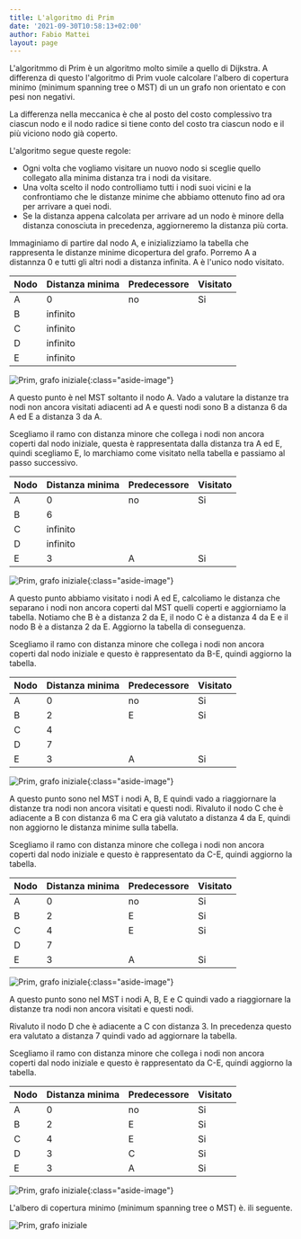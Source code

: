 ```yaml
---
title: L'algoritmo di Prim
date: '2021-09-30T10:58:13+02:00'
author: Fabio Mattei
layout: page
---
```


L'algoritmmo di Prim è un algoritmo molto simile a quello di Dijkstra. A differenza di questo l'algoritmo di Prim vuole calcolare l'albero di copertura minimo (minimum spanning tree o MST) di un un grafo non orientato e con pesi non negativi.

La differenza nella meccanica è che al posto del costo complessivo tra ciascun nodo e il nodo radice si tiene conto del costo tra ciascun nodo e il più viciono nodo già coperto.

L'algoritmo segue queste regole:

* Ogni volta che vogliamo visitare un nuovo nodo si sceglie quello collegato alla minima distanza tra i nodi da visitare.
* Una volta scelto il nodo controlliamo tutti i nodi suoi vicini e la confrontiamo che le distanze minime che abbiamo ottenuto fino ad ora per arrivare a quei nodi.
* Se la distanza appena calcolata per arrivare ad un nodo è minore della distanza conosciuta in precedenza, aggiorneremo la distanza più corta.

Immaginiamo di partire dal nodo A, e inizializziamo la tabella che rappresenta le distanze minime dicopertura del grafo. Porremo A a distannza 0 e tutti gli altri nodi a distanza infinita. A è l'unico nodo visitato.

| Nodo | Distanza minima | Predecessore | Visitato |
| ---- | --------------- | ------------ | -------- |
| A    | 0               | no           | Si       |
| B    | infinito        |              |          |
| C    | infinito        |              |          |
| D    | infinito        |              |          |
| E    | infinito        |              |          |

![Prim, grafo iniziale](/informaticainsieme/images/algoritmi/prim/prim01.png){:class="aside-image"}

A questo punto è nel MST soltanto il nodo A. Vado a valutare la distanze tra nodi non ancora visitati adiacenti ad A e questi nodi sono B a distanza 6 da A ed E a distanza 3 da A.

Scegliamo il ramo con distanza minore che collega i nodi non ancora coperti dal nodo iniziale, questa è rappresentata dalla distanza tra A ed E, quindi scegliamo E, lo marchiamo come visitato nella tabella e passiamo al passo successivo.

| Nodo | Distanza minima | Predecessore | Visitato |
| ---- | --------------- | ------------ | -------- |
| A    | 0               | no           | Si       |
| B    | 6               |              |          |
| C    | infinito        |              |          |
| D    | infinito        |              |          |
| E    | 3               | A            | Si       |

![Prim, grafo iniziale](/informaticainsieme/images/algoritmi/prim/prim02.png){:class="aside-image"}

A questo punto abbiamo visitato i nodi A ed E, calcoliamo le distanza che separano i nodi non ancora coperti dal MST quelli coperti e aggiorniamo la tabella. Notiamo che B è a distanza 2 da E, il nodo C è a distanza 4 da E e il nodo B è a distanza 2 da E. Aggiorno la tabella di conseguenza. 

Scegliamo il ramo con distanza minore che collega i nodi non ancora coperti dal nodo iniziale e questo è rappresentato da B-E, quindi aggiorno la tabella.

| Nodo | Distanza minima | Predecessore | Visitato |
| ---- | --------------- | ------------ | -------- |
| A    | 0               | no           | Si       |
| B    | 2               | E            | Si       |
| C    | 4               |              |          |
| D    | 7               |              |          |
| E    | 3               | A            | Si       |

![Prim, grafo iniziale](/informaticainsieme/images/algoritmi/prim/prim03.png){:class="aside-image"}

A questo punto sono nel MST i nodi A, B, E quindi vado a riaggiornare la distanze tra nodi non ancora visitati e questi nodi. Rivaluto il nodo C che è adiacente a B con distanza 6 ma C era già valutato a distanza 4 da E, quindi non aggiorno le distanza minime sulla tabella.

Scegliamo il ramo con distanza minore che collega i nodi non ancora coperti dal nodo iniziale e questo è rappresentato da C-E, quindi aggiorno la tabella.

| Nodo | Distanza minima | Predecessore | Visitato |
| ---- | --------------- | ------------ | -------- |
| A    | 0               | no           | Si       |
| B    | 2               | E            | Si       |
| C    | 4               | E            | Si       |
| D    | 7               |              |          |
| E    | 3               | A            | Si       |

![Prim, grafo iniziale](/informaticainsieme/images/algoritmi/prim/prim04.png){:class="aside-image"}

A questo punto sono nel MST i nodi A, B, E e C quindi vado a riaggiornare la distanze tra nodi non ancora visitati e questi nodi.

Rivaluto il nodo D che è adiacente a C con distanza 3. In precedenza questo era valutato a distanza 7 quindi vado ad aggiornare la tabella.

Scegliamo il ramo con distanza minore che collega i nodi non ancora coperti dal nodo iniziale e questo è rappresentato da C-E, quindi aggiorno la tabella.

| Nodo | Distanza minima | Predecessore | Visitato |
| ---- | --------------- | ------------ | -------- |
| A    | 0               | no           | Si       |
| B    | 2               | E            | Si       |
| C    | 4               | E            | Si       |
| D    | 3               | C            | Si       |
| E    | 3               | A            | Si       |


![Prim, grafo iniziale](/informaticainsieme/images/algoritmi/prim/prim05.png){:class="aside-image"}

L'albero di copertura minimo (minimum spanning tree o MST) è. ili seguente.

![Prim, grafo iniziale](/informaticainsieme/images/algoritmi/prim/prim06.png)



